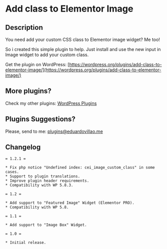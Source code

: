# Add class to Elementor Image

## Description

You need add your custom CSS class to Elementor image widget? Me too! 

So i created this simple plugin to help. Just install and use the new input in Image widget to add your custom class.

Get the plugin on WordPress: [https://wordpress.org/plugins/add-class-to-elementor-image/](https://wordpress.org/plugins/add-class-to-elementor-image/)

## More plugins?

Check my other plugins: [WordPress Plugins](https://eduardovillao.me/wordpress-plugins/)

## Plugins Suggestions?

Please, send to me: [plugins@eduardovillao.me](mailto:plugins@eduardovillao.me)

## Changelog

```
= 1.2.1 =

* Fix php notice "Undefined index: cei_image_custom_class" in some cases.
* Support to plugin translations.
* Improve plugin header requirements.
* Compatibility with WP 5.8.3.

= 1.2 =

* Add support to "Featured Image" Widget (Elementor PRO).
* Compatibility with WP 5.8.

= 1.1 =

* Add support to "Image Box" Widget.

= 1.0 =

* Initial release.
```
